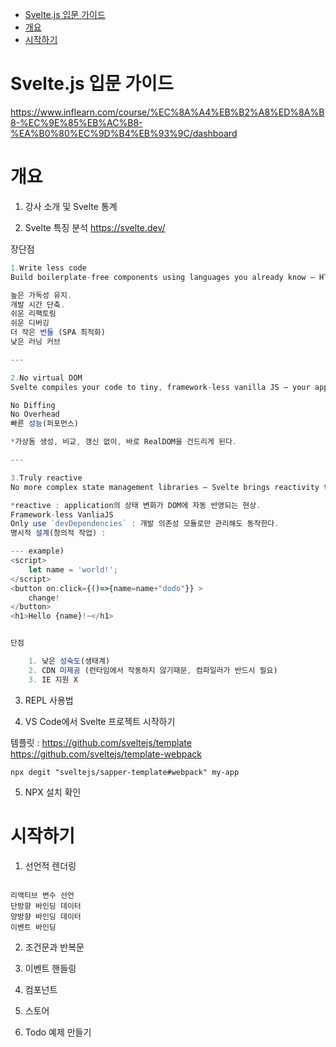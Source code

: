 - [Svelte.js 입문 가이드](#sveltejs-입문-가이드)
- [개요](#개요)
- [시작하기](#시작하기)

# Svelte.js 입문 가이드

https://www.inflearn.com/course/%EC%8A%A4%EB%B2%A8%ED%8A%B8-%EC%9E%85%EB%AC%B8-%EA%B0%80%EC%9D%B4%EB%93%9C/dashboard

# 개요
1. 강사 소개 및 Svelte 통계

2. Svelte 특징 분석
https://svelte.dev/ 

장단점

```js
1.Write less code
Build boilerplate-free components using languages you already know — HTML, CSS and JavaScript

높은 가독성 유지. 
개발 시간 단축.
쉬운 리팩토링
쉬운 디버깅
더 작은 번들 (SPA 최적화)
낮은 러닝 커브  

---

2.No virtual DOM
Svelte compiles your code to tiny, framework-less vanilla JS — your app starts fast and stays fast  

No Diffing  
No Overhead  
빠른 성능(퍼포먼스)  

*가상돔 생성, 비교, 갱신 없이, 바로 RealDOM을 건드리게 된다.  

---

3.Truly reactive
No more complex state management libraries — Svelte brings reactivity to JavaScript itself

*reactive : application의 상태 변화가 DOM에 자동 반영되는 현상.
Framework-less VanliaJS
Only use `devDependencies` : 개발 의존성 모듈로만 관리해도 동작한다.  
명시적 설계(창의적 작업) : 

--- example)
<script>
	let name = 'world!';
</script>
<button on:click={()=>{name=name+"dodo"}} >
	change!
</button>
<h1>Hello {name}!~</h1>


단점

    1. 낮은 성숙도(생태계)
    2. CDN 미제공 (런타임에서 작동하지 않기때문, 컴파일러가 반드시 필요)
    3. IE 지원 X

```

3. REPL 사용법

4. VS Code에서 Svelte 프로젝트 시작하기

템플릿 : 
https://github.com/sveltejs/template
https://github.com/sveltejs/template-webpack

```
npx degit "sveltejs/sapper-template#webpack" my-app

```

5. NPX 설치 확인

# 시작하기

1. 선언적 렌더링
```

리액티브 변수 선언
단방향 바인딩 데이터 
양방향 바인딩 데이터
이벤트 바인딩

```
2. 조건문과 반복문

3. 이벤트 핸들링

4. 컴포넌트

5. 스토어

6. Todo 예제 만들기